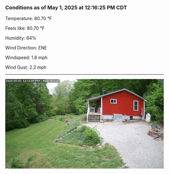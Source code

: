 ### Conditions as of May 1, 2025 at 12:16:25 PM CDT 

Temperature: 80.70 &deg;F

Feels like: 80.70 &deg;F

Humidity: 64%

Wind Direction: ENE

Windspeed: 1.8 mph

Wind Gust: 2.2 mph

---

<img src="./images/latest.jpeg"/>


